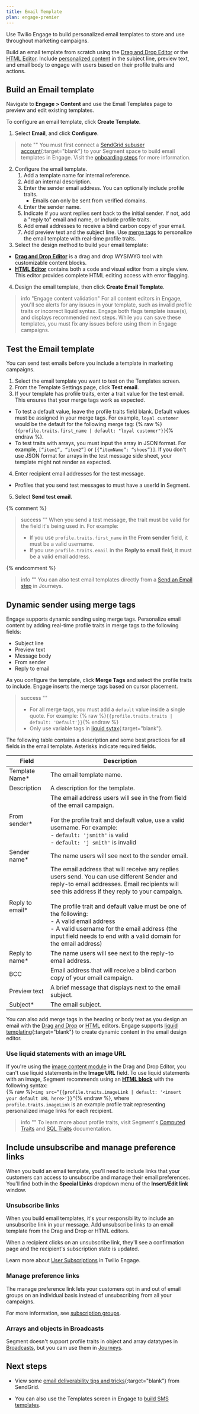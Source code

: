 ```yaml
---
title: Email Template
plan: engage-premier
---
```

Use Twilio Engage to build personalized email templates to store and use throughout marketing campaigns.  

Build an email template from scratch using the [Drag and Drop Editor](/docs/engage/content/email/editor/) or the [HTML Editor](/docs/engage/content/email/html-editor/). Include [personalized content](#personalize-with-merge-tags) in the subject line, preview text, and email body to engage with users based on their profile traits and actions.


## Build an Email template

Navigate to **Engage > Content** and use the Email Templates page to preview and edit existing templates.

To configure an email template, click **Create Template**.

1. Select **Email**, and click **Configure**.

> note ""
> You must first connect a [SendGrid subuser account](https://docs.sendgrid.com/ui/account-and-settings/subusers#create-a-subuser){:target="blank"} to your Segment space to build email templates in Engage. Visit the [onboarding steps](/docs/engage/onboarding/) for more information.

2. Configure the email template.
    1. Add a template name for internal reference.
    2. Add an internal description.
    3. Enter the sender email address. You can optionally include profile traits.
        - Emails can only be sent from verified domains.
    4. Enter the sender name.
    4. Indicate if you want replies sent back to the initial sender. If not, add a "reply to" email and name, or include profile traits.
    5. Add email addresses to receive a blind carbon copy of your email.
    6. Add preview text and the subject line. Use [merge tags](#personalize-with-merge-tags) to personalize the email template with real-time profile traits.
3. Select the design method to build your email template:
  - [**Drag and Drop Editor**](/docs/engage/content/email/editor/) is a drag and drop WYSIWYG tool with customizable content blocks.
  - [**HTML Editor**](/docs/engage/content/email/html-editor/) contains both a code and visual editor from a single view. This editor provides complete HTML editing access with error flagging.
4. Design the email template, then click **Create Email Template**.

> info "Engage content validation"
> For all content editors in Engage, you'll see alerts for any issues in your template, such as invalid profile traits or incorrect liquid syntax. Engage both flags template issue(s), and displays recommended next steps. While you can save these templates, you must fix any issues before using them in Engage campaigns. 

## Test the Email template
You can send test emails before you include a template in marketing campaigns.

1. Select the email template you want to test on the Templates screen.
2. From the Template Settings page, click **Test email**.
3. If your template has profile traits, enter a trait value for the test email. This ensures that your merge tags work as expected.
- To test a default value, leave the profile traits field blank. Default values must be assigned in your merge tags. For example, `loyal customer` would be the default for the following merge tag: {% raw %}```{{profile.traits.first_name | default: "loyal customer"}}```{% endraw %}.
- To test traits with arrays, you must input the array in JSON format. For example, `[“item1”, “item2”]` or `[{“itemName”: “shoes”}]`. If you don't use JSON format for arrays in the test message side sheet, your template might not render as expected. 
4. Enter recipient email addresses for the test message.
- Profiles that you send test messages to must have a userId in Segment.
5. Select **Send test email**.

{% comment %} 
> success ""
> When you send a test message, the trait must be valid for the field it's being used in. For example:
> - If you use `profile.traits.first_name` in the **From sender** field, it must be a valid username. 
> - If you use `profile.traits.email` in the **Reply to email** field, it must be a valid email address.

{% endcomment %}

> info ""
> You can also test email templates directly from a [Send an Email step](/docs/engage/journeys/build-journey/#send-an-email) in Journeys.

## Dynamic sender using merge tags

Engage supports dynamic sending using merge tags. Personalize email content by adding real-time profile traits in merge tags to the following fields: 
- Subject line
- Preview text
- Message body
- From sender
- Reply to email

As you configure the template, click **Merge Tags** and select the profile traits to include. Engage inserts the merge tags based on cursor placement.
 
> success ""
> - For all merge tags, you must add a `default` value inside a single quote. For example: {% raw %}`{{profile.traits.traits | default: 'Default'}}`{% endraw %}
> - Only use variable tags in [liquid sytax](https://liquidjs.com/tags/overview.html){:target="blank"}.

The following table contains a description and some best practices for all fields in the email template. Asterisks indicate required fields.


 


| Field            | Description                                                                                                                                                                                                                                                                                                                                                                                                                                                                                                                                               |
|------------------|-----------------------------------------------------------------------------------------------------------------------------------------------------------------------------------------------------------------------------------------------------------------------------------------------------------------------------------------------------------------------------------------------------------------------------------------------------------------------------------------------------------------------------------------------------------|
| Template Name*  | The email template name.                                                                                                                                                                                                                                                                                                                                                                                                                                                                                                                                  |
| Description      | A description for the template.                                                                                                                                                                                                                                                                                                                                                                                                                                                                                                                     |
| From sender*    | The email address users will see in the from field of the email campaign. <br><br> For the profile trait and default value, use a valid username. For example: <br> - `default: 'jsmith'` is valid <br> - `default: 'j smith'` is invalid |
| Sender name*    | The name users will see next to the sender email.                                                                                                                                                                                                                                                                                                                                                                                                                                                                                                         |
| Reply to email* | The email address that will receive any replies users send.  You can use different Sender and reply-to email addresses.  Email recipients will see this address if they reply to your campaign. <br><br> The profile trait and default value must be one of the following: <br> - A valid email address <br> - A valid username for the email address (the input field needs to end with a valid domain for the email address)          |
| Reply to name*  | The name users will see next to the reply-to email address.                                                                                                                                                                                                                                                                                                                                                                                                                                                                                               |
| BCC              | Email address that will receive a blind carbon copy of your email campaign.                                                                                                                                                                                                                                                                                                                                                                                                                                                                               |
| Preview text     | A brief message that displays next to the email subject.                                                                                                                                                                                                                                                                                                                                                                                                                                                                                                  |
| Subject*        | The email subject.                                                                                                                                                                                                                                                                                                                                                                                                                                                                                                                                        |

You can also add merge tags in the heading or body text as you design an email with the [Drag and Drop](/docs/engage/content/email/editor/) or [HTML](/docs/engage/content/email/html-editor/) editors. Engage supports [liquid templating](https://liquidjs.com/tags/if.html){:target="blank"} to create dynamic content in the email design editor.

### Use liquid statements with an image URL

If you're using the [image content module](/docs/engage/content/email/editor/#add-content-modules) in the Drag and Drop Editor, you can't use liquid statements in the **Image URL** field. 
To use liquid statements with an image, Segment recommends using an [**HTML block**](/docs/engage/content/email/editor/#add-content-modules) with the following syntax: <br>
{% raw %}`<img src=“{{profile.traits.imageLink | default: '<insert your default URL here>'}}”`{% endraw %}, where `profile.traits.imageLink` is an example profile trait representing personalized image links for each recipient. 

> info ""
> To learn more about profile traits, visit Segment's [Computed Traits](/docs/unify/traits/computed-traits) and [SQL Traits](/docs/unify/traits/sql-traits/) documentation.

## Include unsubscribe and manage preference links

When you build an email template, you'll need to include links that your customers can access to unsubscribe and manage their email preferences. You'll find both in the **Special Links** dropdown menu of the **Insert/Edit link** window.

### Unsubscribe links

When you build email templates, it's your responsibility to include an unsubscribe link in your message. Add unsubscribe links to an email template from the Drag and Drop or HTML editors.

When a recipient clicks on an unsubscribe link, they'll see a confirmation page and the recipient's subscription state is updated.

Learn more about [User Subscriptions](/docs/engage/user-subscriptions/) in Twilio Engage.

### Manage preference links

The manage preference link lets your customers opt in and out of email groups on an individual basis instead of unsubscribing from all your campaigns.

For more information, see [subscription groups](/docs/engage/user-subscriptions/subscription-groups/).

### Arrays and objects in Broadcasts
Segment doesn't support profile traits in object and array datatypes in [Broadcasts](/docs/engage/campaigns/broadcasts/), but you cam use them in [Journeys](/docs/engage/journeys/).

## Next steps

- View some [email deliverability tips and tricks](https://docs.sendgrid.com/ui/sending-email/deliverability){:target="blank"} from SendGrid.

- You can also use the Templates screen in Engage to [build SMS templates](/docs/engage/content/sms/template/).
 
